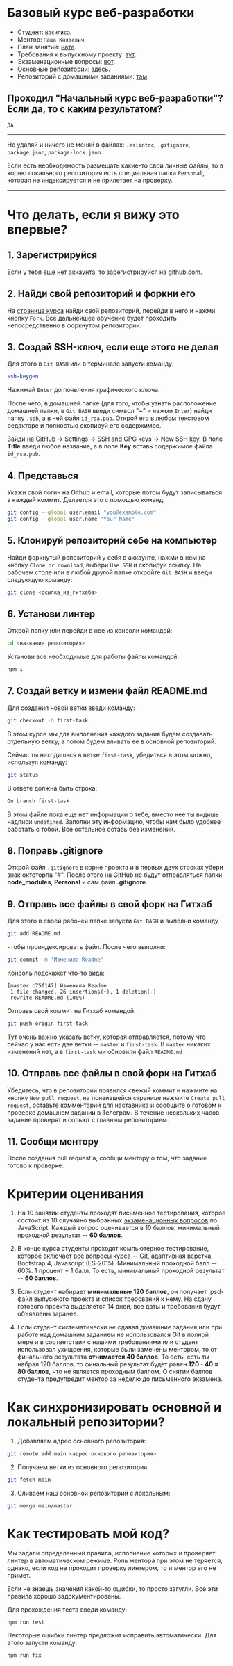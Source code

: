 # Базовый курс веб-разработки

* Студент:  `Василиса`.
* Ментор: `Паша Князевич`.
* План занятий: [нате](https://docs.google.com/document/d/1e6PG06nszODebSn5DsqBsG6AujbXoKmqj1drDsoQElM/edit?usp=sharing).
* Требования к выпускному проекту: [тут](https://docs.google.com/document/d/16VOU_viRMtN2wBW6nv_2rGkjsI8PiBILPVwKOMp-vMs/edit?usp=sharing).
* Экзаменационные вопросы: [вот](https://docs.google.com/document/d/16MYa5-VYmnF4OFAtIeR-MEs23RMh0LHaHyQ_W0ZO8wE/edit?usp=sharing).
* Основные репозитории: [здесь](https://github.com/Maximumstart-basic-course).
* Репозиторий с домашними заданиями: [там](https://github.com/MaximumStart/essential-course).

## Проходил "Начальный курс веб-разработки"? Если да, то с каким результатом?

`ДА`

---

Не удаляй и ничего не меняй в файлах: `.eslintrc`, `.gitignore`, `package.json`, `package-lock.json`.

Если есть необходимость размещать какие-то свои личные файлы, то в корню локального репозитория есть специальная папка `Personal`, которая не индексируется и не прилетает на проверку.

---

# Что делать, если я вижу это впервые?

## 1. Зарегистрируйся

Если у тебя еще нет аккаунта, то зарегистрируйся на [github.com](https://github.com/join).

## 2. Найди свой репозиторий и форкни его

На [странице курса](https://github.com/Maximumstart-basic-course) найди свой репозиторий, перейди в него и нажми кнопку `Fork`. Все дальнейшее обучение будет проходить непосредственно в форкнутом репозитории.

## 3. Создай SSH-ключ, если еще этого не делал

Для этого в `Git BASH` или в терминале запусти команду:

```bash
ssh-keygen
```

Нажимай `Enter` до появления графического ключа. 

После чего, в домашней папке (для того, чтобы узнать расположение домашней папки, в `Git BASH` введи символ "~" и нажми `Enter`) найди папку `.ssh`, а в ней файл `id_rsa.pub`. Открой его в любом текстовом редакторе и полностью скопируй его содержимое.

Зайди на GitHub -> Settings -> SSH and GPG keys -> New SSH key. В поле __Title__ введи любое название, а в поле __Key__ вставь содержимое файла `id_rsa.pub`.

## 4. Представься

Укажи свой логин на Github и email, которые потом будут записываться в каждый коммит. Делается это с помощью команд:

```bash
git config --global user.email "you@example.com"
git config --global user.name "Your Name"
```

## 5. Клонируй репозиторий себе на компьютер

Найди форкнутый репозиторий у себя в аккаунте, нажми в нем на кнопку `Clone or download`, выбери `Use SSH` и скопируй ссылку. На рабочем столе или в любой другой папке откройте `Git BASH` и введи следующую команду:

```bash
git clone <ссылка_из_гитхаба>
```

## 6. Установи линтер

Открой папку или перейди в нее из консоли командой:

```bash
cd <название репозитория>
```

Установи все необходимые для работы файлы командой: 

```bash
npm i
```

## 7. Создай ветку и измени файл README.md

Для создания новой ветки введи команду:

```bash
git checkout -b first-task
```

В этом курсе мы для выполнения каждого задания будем создавать отдельную ветку, а потом будем вливать ее в основной репозиторий.

Сейчас ты находишься в ветке `first-task`, убедиться в этом можно, используя команду:

```bash
git status
```

В ответе должна быть строка:

```bash
On branch first-task
```

В этом файле пока еще нет информации о тебе, вместо нее ты видишь надписи `undefined`. Заполни эту информацию, чтобы нам было удобнее работать с тобой. Все остальное оставь без изменений.

## 8. Поправь .gitignore

Открой файл `.gitignore` в корне проекта и в первых двух строках убери знак октоторпа "#". После этого на GitHub не будут отправляться папки __node_modules__, __Personal__ и сам файл __.gitignore__.

## 9. Отправь все файлы в свой форк на Гитхаб

Для этого в своей рабочей папке запусти `Git BASH` и выполни команду

```bash
git add README.md
```

чтобы проиндексировать файл. После чего выполни:

```bash
git commit -m 'Изменила Readme'
```

Консоль подскажет что-то вида:

```
[master c75f147] Изменила Readme
 1 file changed, 26 insertions(+), 1 deletion(-)
 rewrite README.md (100%)
```

Отправь свой коммит на Гитхаб командой:

```bash
git push origin first-task
```

Тут очень важно указать ветку, которая отправляется, потому что сейчас у нас есть две ветки -- `master` и `first-task`. В `master` никаких изменений нет, а в `first-task` ми обновили файл `README.md`

## 10. Отправь все файлы в свой форк на Гитхаб

Убедитесь, что в репозитории появился свежий коммит и нажмите на кнопку `New pull request`, на появившейся странице нажмите `Create pull request`, оставьте комментарий для наставника и сообщите о готовом к проверке домашнем задании в Телеграм. В течение нескольких часов задание проверят и сольют с главным репозиторием.

## 11. Сообщи ментору

После создания pull request'a, сообщи ментору о том, что задание готово к проверке.

# Критерии оценивания

1. На 10 занятии студенты проходят письменное тестирования, которое состоит из 10 случайно выбранных [экзаменационных вопросов](https://docs.google.com/document/d/16MYa5-VYmnF4OFAtIeR-MEs23RMh0LHaHyQ_W0ZO8wE/edit?usp=sharing) по JavaScript. Каждый вопрос оценивается в 10 баллов, минимальный проходной результат -- __60 баллов__.

2. В конце курса студенты проходят компьютерное тестирование, которое включает все вопросы курса -- Git, адаптивная верстка, Bootstrap 4, Javascript (ES-2015). Минимальный проходной балл -- 60%. 1 процент = 1 балл. То есть, минимальный проходной результат -- __60 баллов__.

3. Если студент набирает __минимальные 120 баллов__, он получает .psd-файл выпускного проекта и список требований к нему. На сдачу готового проекта выделяется 14 дней, все даты и требования будут объявлены заранее.

4. Если студент систематически не сдавал домашние задания или при работе над домашним заданием не использовался Git в полной мере и в соответствии с нашими требованиями или студент использовал ухищрения, которые были замечены ментором, то от финального результата __отнимается 40 баллов__. То есть, есть ты набрал 120 баллов, то финальный результат будет равен __120 - 40 = 80 баллов__, что не является проходным баллом. О снятии баллов студента предупредит ментор за неделю до письменного экзамена.

# Как синхронизировать основной и локальный репозитории?

1. Добавляем адрес основного репозитория:

```bash
git remote add main <адрес основого репозитория>
```

2. Получаем ветки из основного репозитория:

```bash
git fetch main
```

3. Сливаем наш основной репозиторий с локальным:

```bash
git merge main/master
```

# Как тестировать мой код?

Мы задали определенный правила, исполнение которых и проверяет линтер в автоматическом режиме. Роль ментора при этом не теряется, однако, если код не проходит проверку линтером, то и ментор его не примет.

Если не знаешь значения какой-то ошибки, то просто загугли. Все эти правила хорошо задокументированы.

Для прохождения теста введи команду:

```
npm run test
```

Некоторые ошибки линтер предложит исправить автоматически. Для этого запусти команду:

```
npm run fix
```
